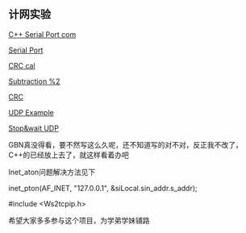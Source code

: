 ## 计网实验

[C++ Serial Port com](https://www.csdn.net/gather_2e/NtDaYg4sOTctYmxvZwO0O0OO0O0O.html)

[Serial Port](https://github.com/ayowin/WzSerialPort/blob/master/src/windows/WzSerialPort.cpp)

[CRC cal](http://www.ip33.com/crc.html)

[Subtraction %2](https://blog.csdn.net/qq_33411687/article/details/82593466)

[CRC](https://github.com/maoxiaoke/CRC_16_CCITT/blob/master/CRC_16_CCITT.cpp)

[UDP Example](https://www.cnblogs.com/yuqiao/p/5786427.html)

[Stop&wait UDP](https://wenku.baidu.com/view/a7f2f00803d8ce2f00662380.html)

GBN真没得看，要不然写这么久呢，还不知道写的对不对，反正我不改了，C++的已经放上去了，就这样看着办吧

Inet_aton问题解决方法见下

inet_pton(AF_INET, "127.0.0.1", &siLocal.sin_addr.s_addr);

\#include <Ws2tcpip.h>

希望大家多多参与这个项目，为学弟学妹铺路
